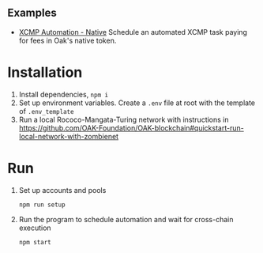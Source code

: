Examples
----------
* [XCMP Automation - Native](https://github.com/OAK-Foundation/javascript-examples/tree/master/xcmp_automation)
Schedule an automated XCMP task paying for fees in Oak's native token.

# Installation
1. Install dependencies, `npm i`
2. Set up environment variables. Create a `.env` file at root with the template of `.env_template`
3. Run a local Rococo-Mangata-Turing network with instructions in https://github.com/OAK-Foundation/OAK-blockchain#quickstart-run-local-network-with-zombienet

# Run
1. Set up accounts and pools
	```
	npm run setup
	```
2. Run the program to schedule automation and wait for cross-chain execution
   ```
   npm start
   ```
